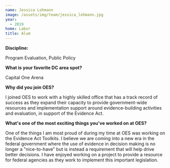 ```yaml
---
name: Jessica Lohmann
image: /assets/img/team/jessica_lohmann.jpg
year:
  - 2019
home: Labor
title: Alum
---
```


**Discipline:** 

Program Evaluation, Public Policy 

**What is your favorite DC area spot?**

Capital One Arena 

**Why did you join OES?**

I joined OES to work with a highly skilled office that has a track record of success as they expand their capacity to provide government-wide resources and implementation support around evidence-building activities and evaluation, in support of the Evidence Act. 

**What's one of the most exciting things you've worked on at OES?**

One of the things I am most proud of during my time at OES was working on the Evidence Act Toolkits. I believe we are coming into a new era in the federal government where the use of evidence in decision making is no longer a "nice-to-have" but is instead a requirement that will help drive better decisions. I have enjoyed working on a project to provide a resource for federal agencies as they work to implement this important legislation.
